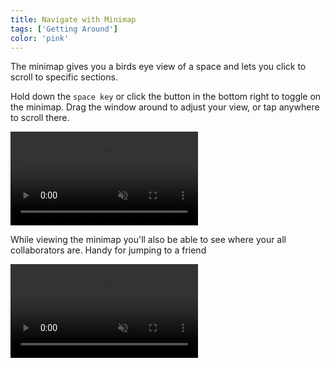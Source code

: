 ```yaml
---
title: Navigate with Minimap
tags: ['Getting Around']
color: 'pink'
---
```


The minimap gives you a birds eye view of a space and lets you click to scroll to specific sections.

Hold down the `space key` or click the button in the bottom right to toggle on the minimap. Drag the window around to adjust your view, or tap anywhere to scroll there.

<video class="wide" autoplay loop muted playsinline>
  <source src="https://kinopio-updates.us-east-1.linodeobjects.com/minimap.mp4">
</video>

While viewing the minimap you'll also be able to see where your all collaborators are. Handy for jumping to a friend

<video class="" autoplay loop muted playsinline>
  <source src="https://kinopio-updates.us-east-1.linodeobjects.com/minimap-3.mp4">
</video>
